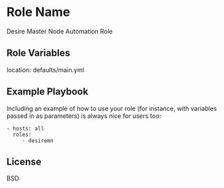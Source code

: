 Role Name
=========

Desire Master Node Automation Role

Role Variables
--------------

location: defaults/main.yml

Example Playbook
----------------

Including an example of how to use your role (for instance, with variables passed in as parameters) is always nice for users too:

    - hosts: all
      roles:
         - desiremn

License
-------

BSD

